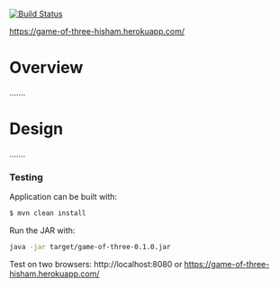 [![Build Status](https://travis-ci.org/hishamaborob/game-of-three-hisham.svg?branch=master)](https://travis-ci.org/hishamaborob/game-of-three-hisham)

https://game-of-three-hisham.herokuapp.com/

# Overview

.......

# Design

.......

### Testing

Application can be built with: 
```sh
$ mvn clean install
```
Run the JAR with:
```sh
java -jar target/game-of-three-0.1.0.jar
```
Test on two browsers: http://localhost:8080 or https://game-of-three-hisham.herokuapp.com/

